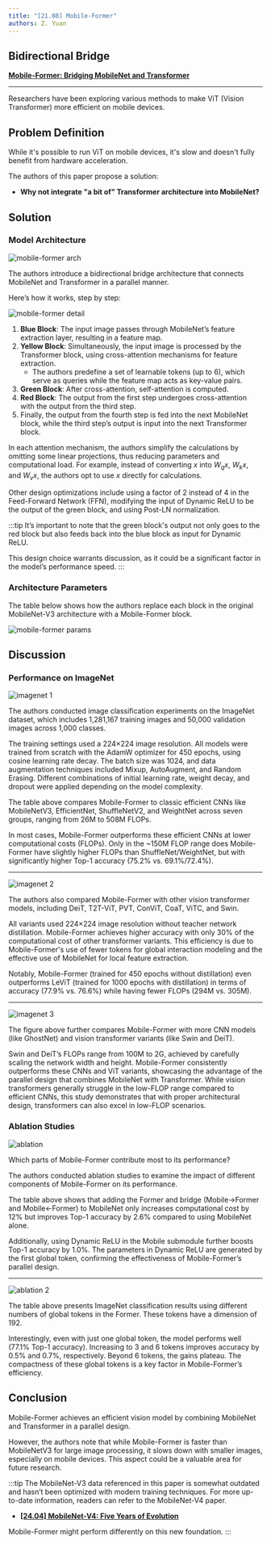 ```yaml
---
title: "[21.08] Mobile-Former"
authors: Z. Yuan
---
```


## Bidirectional Bridge

[**Mobile-Former: Bridging MobileNet and Transformer**](https://arxiv.org/pdf/2108.05895)

---

Researchers have been exploring various methods to make ViT (Vision Transformer) more efficient on mobile devices.

## Problem Definition

While it's possible to run ViT on mobile devices, it's slow and doesn't fully benefit from hardware acceleration.

The authors of this paper propose a solution:

- **Why not integrate "a bit of" Transformer architecture into MobileNet?**

## Solution

### Model Architecture

![mobile-former arch](./img/img1.jpg)

The authors introduce a bidirectional bridge architecture that connects MobileNet and Transformer in a parallel manner.

Here’s how it works, step by step:

![mobile-former detail](./img/img3.jpg)

1. **Blue Block**: The input image passes through MobileNet’s feature extraction layer, resulting in a feature map.
2. **Yellow Block**: Simultaneously, the input image is processed by the Transformer block, using cross-attention mechanisms for feature extraction.
   - The authors predefine a set of learnable tokens (up to 6), which serve as queries while the feature map acts as key-value pairs.
3. **Green Block**: After cross-attention, self-attention is computed.
4. **Red Block**: The output from the first step undergoes cross-attention with the output from the third step.
5. Finally, the output from the fourth step is fed into the next MobileNet block, while the third step’s output is input into the next Transformer block.

In each attention mechanism, the authors simplify the calculations by omitting some linear projections, thus reducing parameters and computational load. For example, instead of converting $x$ into $W_q x$, $W_k x$, and $W_v x$, the authors opt to use $x$ directly for calculations.

Other design optimizations include using a factor of 2 instead of 4 in the Feed-Forward Network (FFN), modifying the input of Dynamic ReLU to be the output of the green block, and using Post-LN normalization.

:::tip
It’s important to note that the green block's output not only goes to the red block but also feeds back into the blue block as input for Dynamic ReLU.

This design choice warrants discussion, as it could be a significant factor in the model’s performance speed.
:::

### Architecture Parameters

The table below shows how the authors replace each block in the original MobileNet-V3 architecture with a Mobile-Former block.

![mobile-former params](./img/img4.jpg)

## Discussion

### Performance on ImageNet

![imagenet 1](./img/img6.jpg)

The authors conducted image classification experiments on the ImageNet dataset, which includes 1,281,167 training images and 50,000 validation images across 1,000 classes.

The training settings used a 224×224 image resolution. All models were trained from scratch with the AdamW optimizer for 450 epochs, using cosine learning rate decay. The batch size was 1024, and data augmentation techniques included Mixup, AutoAugment, and Random Erasing. Different combinations of initial learning rate, weight decay, and dropout were applied depending on the model complexity.

The table above compares Mobile-Former to classic efficient CNNs like MobileNetV3, EfficientNet, ShuffleNetV2, and WeightNet across seven groups, ranging from 26M to 508M FLOPs.

In most cases, Mobile-Former outperforms these efficient CNNs at lower computational costs (FLOPs). Only in the ~150M FLOP range does Mobile-Former have slightly higher FLOPs than ShuffleNet/WeightNet, but with significantly higher Top-1 accuracy (75.2% vs. 69.1%/72.4%).

---

![imagenet 2](./img/img7.jpg)

The authors also compared Mobile-Former with other vision transformer models, including DeiT, T2T-ViT, PVT, ConViT, CoaT, ViTC, and Swin.

All variants used 224×224 image resolution without teacher network distillation. Mobile-Former achieves higher accuracy with only 30% of the computational cost of other transformer variants. This efficiency is due to Mobile-Former's use of fewer tokens for global interaction modeling and the effective use of MobileNet for local feature extraction.

Notably, Mobile-Former (trained for 450 epochs without distillation) even outperforms LeViT (trained for 1000 epochs with distillation) in terms of accuracy (77.9% vs. 76.6%) while having fewer FLOPs (294M vs. 305M).

---

![imagenet 3](./img/img2.jpg)

The figure above further compares Mobile-Former with more CNN models (like GhostNet) and vision transformer variants (like Swin and DeiT).

Swin and DeiT’s FLOPs range from 100M to 2G, achieved by carefully scaling the network width and height. Mobile-Former consistently outperforms these CNNs and ViT variants, showcasing the advantage of the parallel design that combines MobileNet with Transformer. While vision transformers generally struggle in the low-FLOP range compared to efficient CNNs, this study demonstrates that with proper architectural design, transformers can also excel in low-FLOP scenarios.

### Ablation Studies

![ablation](./img/img8.jpg)

Which parts of Mobile-Former contribute most to its performance?

The authors conducted ablation studies to examine the impact of different components of Mobile-Former on its performance.

The table above shows that adding the Former and bridge (Mobile→Former and Mobile←Former) to MobileNet only increases computational cost by 12% but improves Top-1 accuracy by 2.6% compared to using MobileNet alone.

Additionally, using Dynamic ReLU in the Mobile submodule further boosts Top-1 accuracy by 1.0%. The parameters in Dynamic ReLU are generated by the first global token, confirming the effectiveness of Mobile-Former’s parallel design.

---

![ablation 2](./img/img9.jpg)

The table above presents ImageNet classification results using different numbers of global tokens in the Former. These tokens have a dimension of 192.

Interestingly, even with just one global token, the model performs well (77.1% Top-1 accuracy). Increasing to 3 and 6 tokens improves accuracy by 0.5% and 0.7%, respectively. Beyond 6 tokens, the gains plateau. The compactness of these global tokens is a key factor in Mobile-Former’s efficiency.

## Conclusion

Mobile-Former achieves an efficient vision model by combining MobileNet and Transformer in a parallel design.

However, the authors note that while Mobile-Former is faster than MobileNetV3 for large image processing, it slows down with smaller images, especially on mobile devices. This aspect could be a valuable area for future research.

:::tip
The MobileNet-V3 data referenced in this paper is somewhat outdated and hasn’t been optimized with modern training techniques. For more up-to-date information, readers can refer to the MobileNet-V4 paper.

- [**[24.04] MobileNet-V4: Five Years of Evolution**](../2404-mobilenet-v4/index.md)

Mobile-Former might perform differently on this new foundation.
:::
